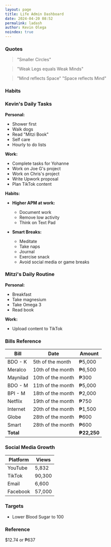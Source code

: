 ```yaml
--- 
layout: page
title: Life Admin Dashboard
date: 2024-04-20 08:52
permalink: ladash 
author: Kevin Olega 
noindex: true
--- 
```

### Quotes

> "Smaller Circles"

> "Weak Legs equals Weak Minds"

> "Mind reflects Space"
> "Space reflects Mind"



### Habits

### Kevin's Daily Tasks

**Personal:**

- Shower first
- Walk dogs
- Read "Mitzi Book"
- Self care
- Hourly to do lists

**Work:**

- Complete tasks for Yohanne
- Work on Joe G's project
- Work on Chris's project
- Write Upwork proposal
- Plan TikTok content

**Habits:**

- **Higher APM at work:**
  - Document work
  - Remove low activity
  - Think on Text Pad

- **Smart Breaks:**
  - Meditate
  - Take naps
  - Journal
  - Exercise snack
  - Avoid social media or game breaks

### Mitzi's Daily Routine

**Personal:**

- Breakfast
- Take magnesium
- Take Omega 3
- Read book

**Work:**

- Upload content to TikTok


### Bills Reference

| Bill     | Date             | Amount |
|----------|------------------|--------|
| BDO - K  | 5th of the month | ₱5,000 |
| Meralco  | 10th of the month| ₱6,500 |
| Maynilad | 10th of the month| ₱300   |
| BDO - M  | 11th of the month| ₱5,000 |
| BPI - M  | 18th of the month| ₱2,000 |
| Netflix  | 19th of the month| ₱750   |
| Internet | 20th of the month| ₱1,500 |
| Globe    | 28th of the month| ₱600   |
| Smart    | 28th of the month| ₱600   |
| **Total**|                  |**₱22,250**|


### Social Media Growth

| Platform | Views   |
|----------|---------|
| YouTube  | 5,832   |
| TikTok   | 90,300  |
| Email    | 6,600   |
| Facebook | 57,000  |

### Targets

- Lower Blood Sugar to 100


### Reference

$12.74 or ₱637
